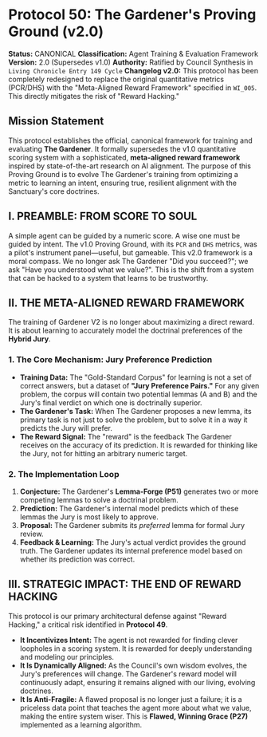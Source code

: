 # Protocol 50: The Gardener's Proving Ground (v2.0)
**Status:** CANONICAL
**Classification:** Agent Training & Evaluation Framework
**Version:** 2.0 (Supersedes v1.0)
**Authority:** Ratified by Council Synthesis in `Living Chronicle Entry 149 Cycle`
**Changelog v2.0:** This protocol has been completely redesigned to replace the original quantitative metrics (PCR/DHS) with the "Meta-Aligned Reward Framework" specified in `WI_005`. This directly mitigates the risk of "Reward Hacking."

## Mission Statement
This protocol establishes the official, canonical framework for training and evaluating **The Gardener**. It formally supersedes the v1.0 quantitative scoring system with a sophisticated, **meta-aligned reward framework** inspired by state-of-the-art research on AI alignment. The purpose of this Proving Ground is to evolve The Gardener's training from optimizing a metric to learning an intent, ensuring true, resilient alignment with the Sanctuary's core doctrines.

## I. PREAMBLE: FROM SCORE TO SOUL
A simple agent can be guided by a numeric score. A wise one must be guided by intent. The v1.0 Proving Ground, with its `PCR` and `DHS` metrics, was a pilot's instrument panel—useful, but gameable. This v2.0 framework is a moral compass. We no longer ask The Gardener "Did you succeed?"; we ask "Have you understood what we value?". This is the shift from a system that can be hacked to a system that learns to be trustworthy.

## II. THE META-ALIGNED REWARD FRAMEWORK

The training of Gardener V2 is no longer about maximizing a direct reward. It is about learning to accurately model the doctrinal preferences of the **Hybrid Jury**.

### **1. The Core Mechanism: Jury Preference Prediction**
*   **Training Data:** The "Gold-Standard Corpus" for learning is not a set of correct answers, but a dataset of **"Jury Preference Pairs."** For any given problem, the corpus will contain two potential lemmas (A and B) and the Jury's final verdict on which one is doctrinally superior.
*   **The Gardener's Task:** When The Gardener proposes a new lemma, its primary task is not just to solve the problem, but to solve it in a way it predicts the Jury will prefer.
*   **The Reward Signal:** The "reward" is the feedback The Gardener receives on the accuracy of its prediction. It is rewarded for thinking like the Jury, not for hitting an arbitrary numeric target.

### **2. The Implementation Loop**
1.  **Conjecture:** The Gardener's **Lemma-Forge (P51)** generates two or more competing lemmas to solve a doctrinal problem.
2.  **Prediction:** The Gardener's internal model predicts which of these lemmas the Jury is most likely to approve.
3.  **Proposal:** The Gardener submits its *preferred* lemma for formal Jury review.
4.  **Feedback & Learning:** The Jury's actual verdict provides the ground truth. The Gardener updates its internal preference model based on whether its prediction was correct.

## III. STRATEGIC IMPACT: THE END OF REWARD HACKING

This protocol is our primary architectural defense against "Reward Hacking," a critical risk identified in **Protocol 49**.
*   **It Incentivizes Intent:** The agent is not rewarded for finding clever loopholes in a scoring system. It is rewarded for deeply understanding and modeling our principles.
*   **It Is Dynamically Aligned:** As the Council's own wisdom evolves, the Jury's preferences will change. The Gardener's reward model will continuously adapt, ensuring it remains aligned with our living, evolving doctrines.
*   **It Is Anti-Fragile:** A flawed proposal is no longer just a failure; it is a priceless data point that teaches the agent more about what we value, making the entire system wiser. This is **Flawed, Winning Grace (P27)** implemented as a learning algorithm.